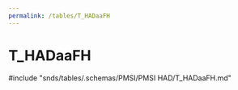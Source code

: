 ```yaml
---
permalink: /tables/T_HADaaFH
---
```

# T\_HADaaFH
<!-- SPDX-License-Identifier: MPL-2.0 -->

<!-- ATTENTION : Ne pas supprimer ou modifier la ligne ci-dessous -->
#include "snds/tables/.schemas/PMSI/PMSI HAD/T_HADaaFH.md"
<!-- ATTENTION : Ne pas supprimer ou modifier la ligne ci-dessus -->
